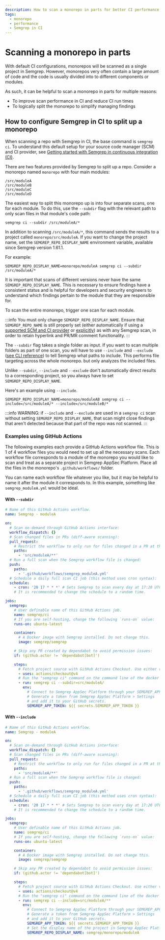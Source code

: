 ```yaml
---
description: How to scan a monorepo in parts for better CI performance and clearer findings organization
tags:
  - monorepo
  - performance
  - Semgrep in CI
---
```


# Scanning a monorepo in parts

With default CI configurations, monorepos will be scanned as a single project in Semgrep. However, monorepos very often contain a large amount of code and the code is usually divided into to different components or modules.

As such, it can be helpful to scan a monorepo in parts for multiple reasons:

* To improve scan performance in CI and reduce CI run times
* To logically split the monorepo to simplify managing findings

## How to configure Semgrep in CI to split up a monorepo

When scanning a repo with Semgrep in CI, the base command is `semgrep ci`. To understand this default setup for your source code manager (SCM) and CI provider, see [Getting started with Semgrep in continuous integration (CI)](/deployment/add-semgrep-to-ci).

There are two features provided by Semgrep to split up a repo. Consider a monorepo named `monorepo` with four main modules:

```
/src/moduleA
/src/moduleB
/src/moduleC
/src/moduleD
```

The easiest way to split this monorepo up is into four separate scans, one for each module. To do this, use the `--subdir` flag with the relevant path to only scan files in that module's code path:

```
semgrep ci --subdir /src/moduleA/*
```

In addition to scanning `/src/moduleA/*`, this command sends the results to a project called `monorepo/src/moduleA`. If you want to change the project name, set the `SEMGREP_REPO_DISPLAY_NAME` environment variable, available since Semgrep version 1.61.1.

For example:

```
SEMGREP_REPO_DISPLAY_NAME=monorepo/moduleA semgrep ci --subdir /src/moduleA/*
```

It is important that scans of different versions never have the same `SEMGREP_REPO_DISPLAY_NAME`. This is necessary to ensure findings have a consistent status and is helpful for developers and security engineers to understand which findings pertain to the module that they are responsible for.

To scan the entire monorepo, trigger one scan for each module.

:::info
You must only change `SEMGREP_REPO_DISPLAY_NAME`. Ensure that `SEMGREP_REPO_NAME` is still properly set (either automatically if using a [supported SCM and CI provider](/docs/semgrep-ci/sample-ci-configs#feature-support) or [explicitly](/docs/semgrep-ci/ci-environment-variables#semgrep_repo_name)) as with any Semgrep scan, in order to retain hyperlink and PR/MR comment functionality.
:::

The `--subdir` flag takes a single folder as input. If you want to scan multiple folders as part of one scan, you will have to use `--include` and `--exclude` ([see CLI reference](/docs/cli-reference)) to tell Semgrep what paths to include. This performs file targeting across the whole monorepo. but only analyzes the included files.

Unlike `--subdir`, `--include` and `--exclude` don't automatically direct results to a corresponding project, so you always have to set `SEMGREP_REPO_DISPLAY_NAME`.

Here's an example using `--include`.

```
SEMGREP_REPO_DISPLAY_NAME=monorepo/moduleAB semgrep ci --include=/src/moduleA/* --include=/src/moduleB/*
```

:::info
WARNING: if `--include` and `--exclude` are used in a `semgrep ci` scan without setting `SEMGREP_REPO_DISPLAY_NAME`, that scan might close findings that aren't detected because that part of the repo was not scanned.
:::

### Examples using GitHub Actions

The following examples each provide a GitHub Actions workflow file. This is 1 of 4 workflow files you would need to set up all the necessary scans. Each workflow file corresponds to a module of the monorepo you would like to scan and treat as a separate project in Semgrep AppSec Platform. Place all the files in the monorepo's `.github/workflows/` folder.

You can name each workflow file whatever you like, but it may be helpful to name it after the module it corresponds to. In this example, something like `semgrep_moduleA.yml` would be ideal.

#### With `--subdir`

```yaml
# Name of this GitHub Actions workflow.
name: Semgrep - moduleA

on:
  # Scan on-demand through GitHub Actions interface:
  workflow_dispatch: {}
  # Scan changed files in PRs (diff-aware scanning):
  pull_request:
    # Restrict the workflow to only run for files changed in a PR at the desired module path:
    paths:
      - 'src/moduleA/**'
  # Run a full scan when the Semgrep workflow file is changed:
  push:
    paths:
      - '.github/workflows/semgrep_moduleA.yml'
  # Schedule a daily full scan CI job (this method uses cron syntax):
  schedule:
    - cron: '20 17 * * *' # Sets Semgrep to scan every day at 17:20 UTC.
    # It is recommended to change the schedule to a random time.

jobs:
  semgrep:
    # User definable name of this GitHub Actions job.
    name: semgrep/ci
    # If you are self-hosting, change the following `runs-on` value:
    runs-on: ubuntu-latest

    container:
      # A Docker image with Semgrep installed. Do not change this.
      image: semgrep/semgrep

    # Skip any PR created by dependabot to avoid permission issues:
    if: (github.actor != 'dependabot[bot]')

    steps:
      # Fetch project source with GitHub Actions Checkout. Use either v3 or v4.
      - uses: actions/checkout@v4
      # Run the "semgrep ci" command on the command line of the docker image.
      - run: semgrep ci --subdir=src/moduleA/
        env:
          # Connect to Semgrep AppSec Platform through your SEMGREP_APP_TOKEN.
          # Generate a token from Semgrep AppSec Platform > Settings
          # and add it to your GitHub secrets.
          SEMGREP_APP_TOKEN: ${{ secrets.SEMGREP_APP_TOKEN }}
```

#### With `--include`

```yaml
# Name of this GitHub Actions workflow.
name: Semgrep - moduleA

on:
  # Scan on-demand through GitHub Actions interface:
  workflow_dispatch: {}
  # Scan changed files in PRs (diff-aware scanning):
  pull_request:
    # Restrict the workflow to only run for files changed in a PR at the desired module path:
    paths:
      - 'src/moduleA/**'
  # Run a full scan when the Semgrep workflow file is changed:
  push:
    paths:
      - '.github/workflows/semgrep_moduleA.yml'
  # Schedule a daily full scan CI job (this method uses cron syntax):
  schedule:
    - cron: '20 17 * * *' # Sets Semgrep to scan every day at 17:20 UTC.
    # It is recommended to change the schedule to a random time.

jobs:
  semgrep:
    # User definable name of this GitHub Actions job.
    name: semgrep/ci
    # If you are self-hosting, change the following `runs-on` value:
    runs-on: ubuntu-latest

    container:
      # A Docker image with Semgrep installed. Do not change this.
      image: semgrep/semgrep

    # Skip any PR created by dependabot to avoid permission issues:
    if: (github.actor != 'dependabot[bot]')

    steps:
      # Fetch project source with GitHub Actions Checkout. Use either v3 or v4.
      - uses: actions/checkout@v4
      # Run the "semgrep ci" command on the command line of the docker image.
      - run: semgrep ci --include=src/moduleA/**
        env:
          # Connect to Semgrep AppSec Platform through your SEMGREP_APP_TOKEN.
          # Generate a token from Semgrep AppSec Platform > Settings
          # and add it to your GitHub secrets.
          SEMGREP_APP_TOKEN: ${{ secrets.SEMGREP_APP_TOKEN }}
          # Set the display name of the project in Semgrep AppSec Platform
          SEMGREP_REPO_DISPLAY_NAME: semgrep/monorepo/moduleA
```
